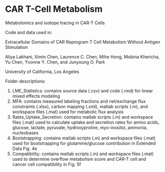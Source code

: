 # CAR T-Cell Metabolism
 
Metabolomics and isotope tracing in CAR-T Cells

Code and data used in:

Extracellular Domains of CAR Reprogram T Cell Metabolism Without Antigen Stimulation

Aliya Lakhani, Ximin Chen, Laurence C. Chen, Mihe Hong, Mobina Khericha, Yu Chen, Yvonne Y. Chen, and Junyoung O. Park

University of California, Los Angeles

Folder descriptions:

1. LME_Statistics: contains source data (.csv) and code (.rmd) for linear mixed effects modeling
2. MFA: contains measured labeling fractions and net/exchange flux constraints (.xlsx), carbon mapping (.xml), matlab scripts (.m), and workspace files (.mat) used for metabolic flux analysis
3. Rates_Uptake_Secretion: contains matlab scripts (.m) and workspace files (.mat) used to calculate uptake and secretion rates for amino acids, glucose, lactate, pyruvate, hydroxyproline, myo-inositol, ammonia, nucleobases
4. Bootstrapping: contains matlab scripts (.m) and workspace files (.mat) used for bootstrapping for glutamine/glucose contribution in Extended Data Fig. 4e
5. Compatibility: contains matlab scripts (.m) and workspace files (.mat) used to determine overflow metabolism score and CAR-T cell and cancer cell compatibility in Fig. 5f
